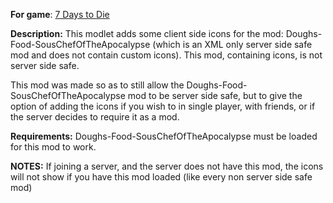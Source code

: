 **For game**: [7 Days to Die](https://7daystodie.com)

**Description:**
This modlet adds some client side icons for the mod: Doughs-Food-SousChefOfTheApocalypse
(which is an XML only server side safe mod and does not contain custom icons).
This mod, containing icons, is not server side safe.

This mod was made so as to still allow the Doughs-Food-SousChefOfTheApocalypse mod
to be server side safe, but to give the option of adding the icons if you wish to
in single player, with friends, or if the server decides to require it as a mod.

**Requirements:**
Doughs-Food-SousChefOfTheApocalypse must be loaded for this mod to work.

**NOTES:**
If joining a server, and the server does not have this mod, the icons
will not show if you have this mod loaded (like every non server side safe mod)